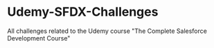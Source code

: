 # Udemy-SFDX-Challenges

All challenges related to the Udemy course "The Complete Salesforce Development Course"
